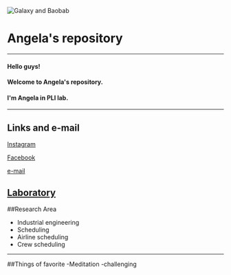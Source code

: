 ![Galaxy and Baobab](https://img1.daumcdn.net/thumb/R720x0.q80/?scode=mtistory&fname=http%3A%2F%2Fcfile5.uf.tistory.com%2Fimage%2F2337D83758E8F3E933733C)
# Angela's repository 
---
#### Hello guys!
#### Welcome to Angela's repository.
#### I'm Angela in PLI lab.
---
## Links and e-mail
[Instagram](https://www.instagram.com/haneol_choi/)

[Facebook](https://www.facebook.com/haneol.choi.3)

[e-mail](chu1004a@naver.com)

[Laboratory](http://pli.hanyang.ac.kr)
---
##Research Area
- Industrial engineering
- Scheduling
- Airline scheduling
- Crew scheduling
---
##Things of favorite
-Meditation 
-challenging

